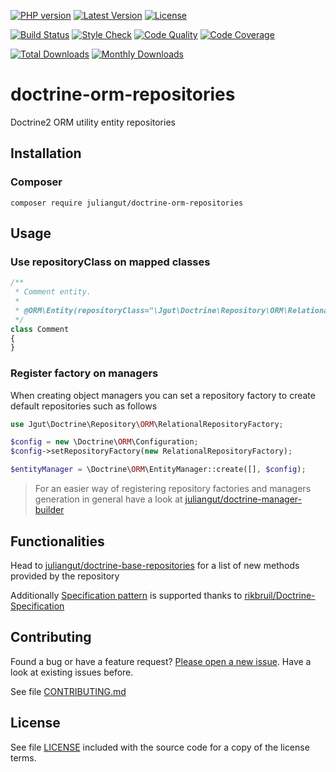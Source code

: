 [![PHP version](https://img.shields.io/badge/PHP-%3E%3D7.0-8892BF.svg?style=flat-square)](http://php.net)
[![Latest Version](https://img.shields.io/packagist/vpre/juliangut/doctrine-orm-repositories.svg?style=flat-square)](https://packagist.org/packages/juliangut/doctrine-orm-repositories)
[![License](https://img.shields.io/github/license/juliangut/doctrine-orm-repositories.svg?style=flat-square)](https://github.com/juliangut/doctrine-orm-repositories/blob/master/LICENSE)

[![Build Status](https://img.shields.io/travis/juliangut/doctrine-orm-repositories.svg?style=flat-square)](https://travis-ci.org/juliangut/doctrine-orm-repositories)
[![Style Check](https://styleci.io/repos/85766491/shield)](https://styleci.io/repos/85766491)
[![Code Quality](https://img.shields.io/scrutinizer/g/juliangut/doctrine-orm-repositories.svg?style=flat-square)](https://scrutinizer-ci.com/g/juliangut/doctrine-orm-repositories)
[![Code Coverage](https://img.shields.io/coveralls/juliangut/doctrine-orm-repositories.svg?style=flat-square)](https://coveralls.io/github/juliangut/doctrine-orm-repositories)

[![Total Downloads](https://img.shields.io/packagist/dt/juliangut/doctrine-orm-repositories.svg?style=flat-square)](https://packagist.org/packages/juliangut/doctrine-orm-repositories)
[![Monthly Downloads](https://img.shields.io/packagist/dm/juliangut/doctrine-orm-repositories.svg?style=flat-square)](https://packagist.org/packages/juliangut/doctrine-orm-repositories)

# doctrine-orm-repositories

Doctrine2 ORM utility entity repositories

## Installation

### Composer

```
composer require juliangut/doctrine-orm-repositories
```

## Usage

### Use repositoryClass on mapped classes

```php
/**
 * Comment entity.
 *
 * @ORM\Entity(repositoryClass="\Jgut\Doctrine\Repository\ORM\RelationalRepository")
 */
class Comment
{
}
```

### Register factory on managers

When creating object managers you can set a repository factory to create default repositories such as follows

```php
use Jgut\Doctrine\Repository\ORM\RelationalRepositoryFactory;

$config = new \Doctrine\ORM\Configuration;
$config->setRepositoryFactory(new RelationalRepositoryFactory);

$entityManager = \Doctrine\ORM\EntityManager::create([], $config);
```

> For an easier way of registering repository factories and managers generation in general have a look at [juliangut/doctrine-manager-builder](https://github.com/juliangut/doctrine-manager-builder)

## Functionalities

Head to [juliangut/doctrine-base-repositories](https://github.com/juliangut/doctrine-base-repositories) for a list of new methods provided by the repository

Additionally [Specification pattern](https://en.wikipedia.org/wiki/Specification_pattern) is supported thanks to [rikbruil/Doctrine-Specification](https://github.com/rikbruil/Doctrine-Specification)

## Contributing

Found a bug or have a feature request? [Please open a new issue](https://github.com/juliangut/doctrine-orm-repositories/issues). Have a look at existing issues before.

See file [CONTRIBUTING.md](https://github.com/juliangut/doctrine-orm-repositories/blob/master/CONTRIBUTING.md)

## License

See file [LICENSE](https://github.com/juliangut/doctrine-orm-repositories/blob/master/LICENSE) included with the source code for a copy of the license terms.

